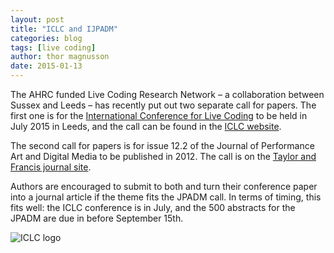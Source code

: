 ```yaml
---
layout: post
title: "ICLC and IJPADM"
categories: blog
tags: [live coding]
author: thor magnusson
date: 2015-01-13
---
```


The AHRC funded Live Coding Research Network – a collaboration between Sussex and Leeds – has recently put out two separate call for papers. The first one is for the [International Conference for Live Coding](http://iclc.livecodenetwork.org/) to be held in July 2015 in Leeds, and the call can be found in the [ICLC website](http://iclc.livecodenetwork.org/cfp.html).

The second call for papers is for issue 12.2 of the Journal of Performance Art and Digital Media to be published in 2012. The call is on the [Taylor and Francis journal site](http://explore.tandfonline.com/cfp/ah/performance-arts-and-digital-media-call-for-papers).

Authors are encouraged to submit to both and turn their conference paper into a journal article if the theme fits the JPADM call. In terms of timing, this fits well: the ICLC conference is in July, and the 500 abstracts for the JPADM are due in before September 15th.

![ICLC logo]( {{site.url}}/img/ICLC_logo.jpg)
